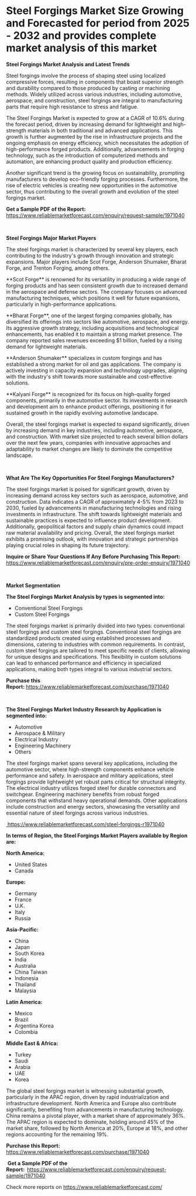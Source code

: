 <p><h1>Steel Forgings Market Size Growing and Forecasted for period from 2025 - 2032 and provides complete market analysis of this market</h1></p><p><strong>Steel Forgings Market Analysis and Latest Trends</strong></p>
<p><p>Steel forgings involve the process of shaping steel using localized compressive forces, resulting in components that boast superior strength and durability compared to those produced by casting or machining methods. Widely utilized across various industries, including automotive, aerospace, and construction, steel forgings are integral to manufacturing parts that require high resistance to stress and fatigue.</p><p>The Steel Forgings Market is expected to grow at a CAGR of 10.6% during the forecast period, driven by increasing demand for lightweight and high-strength materials in both traditional and advanced applications. This growth is further augmented by the rise in infrastructure projects and the ongoing emphasis on energy efficiency, which necessitates the adoption of high-performance forged products. Additionally, advancements in forging technology, such as the introduction of computerized methods and automation, are enhancing product quality and production efficiency.</p><p>Another significant trend is the growing focus on sustainability, prompting manufacturers to develop eco-friendly forging processes. Furthermore, the rise of electric vehicles is creating new opportunities in the automotive sector, thus contributing to the overall growth and evolution of the steel forgings market.</p></p>
<p><strong>Get a Sample PDF of the Report:&nbsp;</strong> <a href="https://www.reliablemarketforecast.com/enquiry/request-sample/1971040?utm_campaign=1108&utm_medium=2&utm_source=Github&utm_content=ia&utm_term=30012025&utm_id=steel-forgings">https://www.reliablemarketforecast.com/enquiry/request-sample/1971040</a></p>
<p>&nbsp;</p>
<p><strong>Steel Forgings Major Market Players</strong></p>
<p><p>The steel forgings market is characterized by several key players, each contributing to the industry's growth through innovation and strategic expansions. Major players include Scot Forge, Anderson Shumaker, Bharat Forge, and Trenton Forging, among others.</p><p>**Scot Forge** is renowned for its versatility in producing a wide range of forging products and has seen consistent growth due to increased demand in the aerospace and defense sectors. The company focuses on advanced manufacturing techniques, which positions it well for future expansions, particularly in high-performance applications.</p><p>**Bharat Forge**, one of the largest forging companies globally, has diversified its offerings into sectors like automotive, aerospace, and energy. Its aggressive growth strategy, including acquisitions and technological enhancements, has enabled it to maintain a strong market presence. The company reported sales revenues exceeding $1 billion, fueled by a rising demand for lightweight materials.</p><p>**Anderson Shumaker** specializes in custom forgings and has established a strong market for oil and gas applications. The company is actively investing in capacity expansion and technology upgrades, aligning with the industry's shift towards more sustainable and cost-effective solutions.</p><p>**Kalyani Forge** is recognized for its focus on high-quality forged components, primarily in the automotive sector. Its investments in research and development aim to enhance product offerings, positioning it for sustained growth in the rapidly evolving automotive landscape.</p><p>Overall, the steel forgings market is expected to expand significantly, driven by increasing demand in key industries, including automotive, aerospace, and construction. With market size projected to reach several billion dollars over the next few years, companies with innovative approaches and adaptability to market changes are likely to dominate the competitive landscape.</p></p>
<p>&nbsp;</p>
<p><strong>What Are The Key Opportunities For Steel Forgings Manufacturers?</strong></p>
<p><p>The steel forgings market is poised for significant growth, driven by increasing demand across key sectors such as aerospace, automotive, and construction. Data indicates a CAGR of approximately 4-5% from 2023 to 2030, fueled by advancements in manufacturing technologies and rising investments in infrastructure. The shift towards lightweight materials and sustainable practices is expected to influence product development. Additionally, geopolitical factors and supply chain dynamics could impact raw material availability and pricing. Overall, the steel forgings market exhibits a promising outlook, with innovation and strategic partnerships playing crucial roles in shaping its future trajectory.</p></p>
<p><strong>Inquire or Share Your Questions If Any Before Purchasing This Report:</strong> <a href="https://www.reliablemarketforecast.com/enquiry/pre-order-enquiry/1971040?utm_campaign=1108&utm_medium=2&utm_source=Github&utm_content=ia&utm_term=30012025&utm_id=steel-forgings">https://www.reliablemarketforecast.com/enquiry/pre-order-enquiry/1971040</a></p>
<p>&nbsp;</p>
<p><strong>Market Segmentation</strong></p>
<p><strong>The Steel Forgings Market Analysis by types is segmented into:</strong></p>
<p><ul><li>Conventional Steel Forgings</li><li>Custom Steel Forgings</li></ul></p>
<p><p>The steel forgings market is primarily divided into two types: conventional steel forgings and custom steel forgings. Conventional steel forgings are standardized products created using established processes and dimensions, catering to industries with common requirements. In contrast, custom steel forgings are tailored to meet specific needs of clients, allowing for unique designs and specifications. This flexibility in custom solutions can lead to enhanced performance and efficiency in specialized applications, making both types integral to various industrial sectors.</p></p>
<p><strong>Purchase this Report:&nbsp;</strong><a href="https://www.reliablemarketforecast.com/purchase/1971040?utm_campaign=1108&utm_medium=2&utm_source=Github&utm_content=ia&utm_term=30012025&utm_id=steel-forgings">https://www.reliablemarketforecast.com/purchase/1971040</a></p>
<p>&nbsp;</p>
<p><strong>The Steel Forgings Market Industry Research by Application is segmented into:</strong></p>
<p><ul><li>Automotive</li><li>Aerospace & Military</li><li>Electrical Industry</li><li>Engineering Machinery</li><li>Others</li></ul></p>
<p><p>The steel forgings market spans several key applications, including the automotive sector, where high-strength components enhance vehicle performance and safety. In aerospace and military applications, steel forgings provide lightweight yet robust parts critical for structural integrity. The electrical industry utilizes forged steel for durable connectors and switchgear. Engineering machinery benefits from robust forged components that withstand heavy operational demands. Other applications include construction and energy sectors, showcasing the versatility and essential nature of steel forgings across various industries.</p></p>
<p><a href="https://www.reliablemarketforecast.com/steel-forgings-r1971040?utm_campaign=1108&utm_medium=2&utm_source=Github&utm_content=ia&utm_term=30012025&utm_id=steel-forgings">&nbsp;https://www.reliablemarketforecast.com/steel-forgings-r1971040</a></p>
<p><strong>In terms of Region, the Steel Forgings Market Players available by Region are:</strong></p>
<p>
    <p> <strong> North America: </strong>
        <ul>
            <li>United States</li>
            <li>Canada</li>
        </ul>
        </p> 
    <p> <strong> Europe: </strong>
        <ul>
            <li>Germany</li>
            <li>France</li>
            <li>U.K.</li>
            <li>Italy</li>
            <li>Russia</li>
        </ul>
        </p> 
    <p> <strong> Asia-Pacific: </strong>
        <ul>
            <li>China</li>
            <li>Japan</li>
            <li>South Korea</li>
            <li>India</li>
            <li>Australia</li>
            <li>China Taiwan</li>
            <li>Indonesia</li>
            <li>Thailand</li>
            <li>Malaysia</li>
        </ul>
        </p> 
    <p> <strong> Latin America: </strong>
        <ul>
            <li>Mexico</li>
            <li>Brazil</li>
            <li>Argentina Korea</li>
            <li>Colombia</li>
        </ul>
        </p> 
    <p> <strong> Middle East & Africa: </strong>
        <ul>
            <li>Turkey</li>
            <li>Saudi</li>
            <li>Arabia</li>
            <li>UAE</li>
            <li>Korea</li>
        </ul>
    </p>
    </p>
<p><p>The global steel forgings market is witnessing substantial growth, particularly in the APAC region, driven by rapid industrialization and infrastructure development. North America and Europe also contribute significantly, benefiting from advancements in manufacturing technology. China remains a pivotal player, with a market share of approximately 36%. The APAC region is expected to dominate, holding around 45% of the market share, followed by North America at 20%, Europe at 18%, and other regions accounting for the remaining 19%.</p></p>
<p><strong>Purchase this Report: </strong><a href="https://www.reliablemarketforecast.com/purchase/1971040?utm_campaign=1108&utm_medium=2&utm_source=Github&utm_content=ia&utm_term=30012025&utm_id=steel-forgings">https://www.reliablemarketforecast.com/purchase/1971040</a></p>
<p>&nbsp;<strong>Get a Sample PDF of the Report:&nbsp;&nbsp;</strong><a href="https://www.reliablemarketforecast.com/enquiry/request-sample/1971040?utm_campaign=1108&utm_medium=2&utm_source=Github&utm_content=ia&utm_term=30012025&utm_id=steel-forgings">https://www.reliablemarketforecast.com/enquiry/request-sample/1971040</a></p>
<p><strong></strong></p>
<p>Check more reports on <a href="https://www.reliablemarketforecast.com/?utm_campaign=1108&utm_medium=2&utm_source=Github&utm_content=ia&utm_term=30012025&utm_id=steel-forgings">https://www.reliablemarketforecast.com/</a></p>